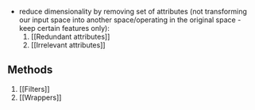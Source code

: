 - reduce dimensionality by removing set of attributes (not transforming our input space into another space/operating in the original space - keep certain features only):
	1. [[Redundant attributes]]
	2. [[Irrelevant attributes]]
## Methods
1. [[Filters]]
2. [[Wrappers]]